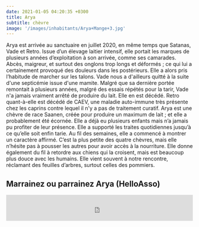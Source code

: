 ```yaml
---
date: 2021-01-05 04:20:35 +0300
title: Arya
subtitle: chèvre
image: '/images/inhabitants/Arya+Mange+3.jpg'
---
```


Arya est arrivée au sanctuaire en juillet 2020, en même temps que Satanas, Vade et Retro. Issue d’un élevage laitier intensif, elle portait les marques de plusieurs années d’exploitation à son arrivée, comme ses camarades. Abcès, maigreur, et surtout des onglons trop longs et déformés ; ce qui lui a certainement provoqué des douleurs dans les postérieurs. Elle a alors pris l’habitude de marcher sur les talons.
Vade nous a d'ailleurs quitté à la suite d'une septicémie issue d'une mamite. Malgré que sa dernière portée remontait à plusieurs années, malgré des essais répétés pour la tarir, Vade n'a jamais vraiment arrêté de produire du lait. Elle en est décédé. Retro quant-à-elle est décédé de CAEV, une maladie auto-immune très présente chez les caprins contre lequel il n'y a pas de traitement curatif.
Arya est une chèvre de race Saanen, créée pour produire un maximum de lait ; et elle a probablement été écornée. Elle a déjà eu plusieurs enfants mais n’a jamais pu profiter de leur présence. Elle a supporté les traites quotidiennes jusqu’à ce qu’elle soit enfin tarie.
Au fil des semaines, elle a commencé à montrer un caractère affirmé. C’est la plus petite des quatre chèvres, mais elle n’hésite pas à pousser les autres pour avoir accès à la nourriture. Elle donne également du fil à retordre aux chiens qui la croisent, mais est beaucoup plus douce avec les humains. Elle vient souvent à notre rencontre, réclamant des feuilles d’arbres, surtout celles des pommiers.

## Marrainez ou parrainez Arya (HelloAsso)

<iframe id="haWidget" allowtransparency="true" src="https://www.helloasso.com/associations/mallouestan-association/formulaires/1/widget-bouton" style="width: 100%; height: 70px; border: none;"></iframe>